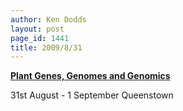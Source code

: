```yaml
---
author: Ken Dodds
layout: post
page_id: 1441
title: 2009/8/31
---
```

**[Plant Genes, Genomes and Genomics](http://www.qmb.org.nz/plant-index.htm)**

31st August - 1 September
Queenstown

